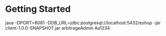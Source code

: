 # Getting Started
java -DPORT=8081 -DDB_URL=jdbc:postgresql://localhost:5432/eshop -jar client-1.0.0-SNAPSHOT.jar
arbitrageAdmin
Aa1234